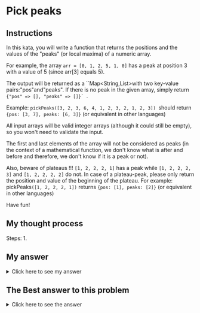 # Pick peaks
## Instructions

In this kata, you will write a function that returns the positions and the values of the "peaks" (or local maxima) of a numeric array.

For example, the array ```arr = [0, 1, 2, 5, 1, 0]``` has a peak at position 3 with a value of 5 (since arr[3] equals 5).

The output will be returned as a ``Map<String,List>with two key-value pairs:"pos"and"peaks". If there is no peak in the given array, simply return ```{"pos" => [], "peaks" => []}` ```.

Example: ```pickPeaks([3, 2, 3, 6, 4, 1, 2, 3, 2, 1, 2, 3]) ```should return ```{pos: [3, 7], peaks: [6, 3]}``` (or equivalent in other languages)

All input arrays will be valid integer arrays (although it could still be empty), so you won't need to validate the input.

The first and last elements of the array will not be considered as peaks (in the context of a mathematical function, we don't know what is after and before and therefore, we don't know if it is a peak or not).

Also, beware of plateaus !!! ```[1, 2, 2, 2, 1]``` has a peak while ```[1, 2, 2, 2, 3]``` and ```[1, 2, 2, 2, 2]``` do not. In case of a plateau-peak, please only return the position and value of the beginning of the plateau. For example: pickPeaks```([1, 2, 2, 2, 1])``` returns ```{pos: [1], peaks: [2]}``` (or equivalent in other languages)

Have fun!

## My thought process

Steps:
1. 

## My answer

<details> 
  <summary>Click here to see my answer</summary>

    
    
</details>

## The Best answer to this problem

<details> 
  <summary>Click here to see the answer</summary>

    
    //by Blind4Basics
    
</details>
